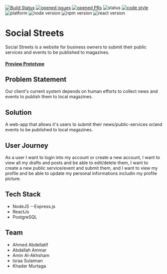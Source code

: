 [![Build Status](https://travis-ci.org/FACG6/social-streets.png?branch=master)](https://travis-ci.org/FACG6/social-streets)
[![opened issues](https://badgen.net/github/open-issues/facg6/social-streets)](https://github.com/facg6/social-streets/issues)
[![opened PRs](https://badgen.net/github/open-prs/facg6/social-streets)](https://github.com/facg6/social-streets/issues)
![status](https://badgen.net/github/status/facg6/social-streets)
[![code style](https://badgen.net/badge/code%20style/Airbnb/pink)](https://github.com/airbnb/javascript)
![platform](https://badgen.net/badge/platform/web/black)
![node version](https://badgen.net/badge/node/%3E=8.0.0/green)
![npm version](https://badgen.net/badge/npm/v5.6.0/red)
![react version](https://badgen.net/badge/react/%3E=16.8.6/blue)

# Social Streets

Social Streets is a website for business owners to submit their public services and events to be published to magazines.

#### [Preview Prototype](https://www.figma.com/proto/JH3pC82GzTuakT0GD7dJqQiR/Social-Streets?node-id=0%3A1&scaling=scale-down)

## Problem Statement

Our client's current system depends on human efforts to collect news and events to publish them to local magazines.

## Solution

A web-app that allows it's users to submit their news/public-services or/and events to be published to local magazines.

## User Journey

As a user I want to login into my account or create a new account, I want to view all my drafts and posts and be able to edit/delete them, I want to create a new public service/event and submit them, and I want to view my profile and be able to update my personal informations includin my profile picture.

## Tech Stack

- NodeJS --Express.js
- ReactJs
- PostgreSQL

## Team

- Ahmed Abdellatif
- Abdallah Ammar
- Amin Al-Akhsham
- Israa Sulaiman
- Khader Murtaga
